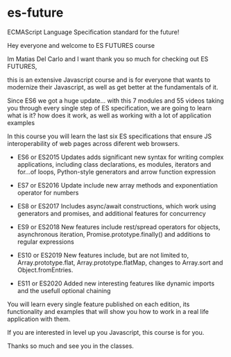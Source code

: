 # es-future

ECMAScript Language Specification standard for the future!

Hey everyone and welcome to ES FUTURES course

Im Matias Del Carlo and I want thank you so much for checking out ES FUTURES,

this is an extensive Javascript course and is for everyone that wants to modernize their Javascript,
as well as get better at the fundamentals of it.

Since ES6 we got a huge update... with this 7 modules and 55 videos taking you through every single step of ES specification, we are going to learn what is it? how does it work, as well as working with a lot of application examples

In this course you will learn the last six ES specifications that ensure JS interoperability of web pages across diferent web browsers.

- ES6 or ES2015
  Updates adds significant new syntax for writing complex applications, including class declarations, es modules, iterators and for...of loops, Python-style generators and arrow function expression

- ES7 or ES2016
  Update include new array methods and exponentiation operator for numbers

- ES8 or ES2017
  Includes async/await constructions, which work using generators and promises, and additional features for concurrency

- ES9 or ES2018
  New features include rest/spread operators for objects, asynchronous iteration, Promise.prototype.finally() and additions to regular expressions

- ES10 or ES2019
  New features include, but are not limited to, Array.prototype.flat, Array.prototype.flatMap, changes to Array.sort and Object.fromEntries.

- ES11 or ES2020
  Added new interesting features like dynamic imports and the usefull optional chaining

You will learn every single feature published on each edition, its functionality and examples that will show you how to work in a real life application with them.

If you are interested in level up you Javascript, this course is for you.

Thanks so much and see you in the classes.
